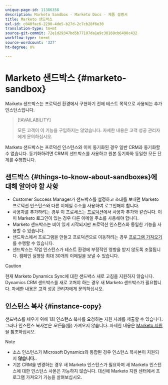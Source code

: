 ```yaml
---
unique-page-id: 11386358
description: Marketo Sandbox - Marketo Docs - 제품 설명서
title: Marketo 샌드박스
exl-id: c040fac6-2290-4de5-b27d-2c7cb28f6e30
translation-type: tm+mt
source-git-commit: 72e1d29347bd5b77107da1e9c30169cb6490c432
workflow-type: tm+mt
source-wordcount: '327'
ht-degree: 0%

---
```


# Marketo 샌드박스 {#marketo-sandbox}

Marketo 샌드박스는 프로덕션 환경에서 구현하기 전에 테스트 목적으로 사용되는 추가 인스턴스입니다.

>[!AVAILABILITY]
>
>모든 고객이 이 기능을 구입하지는 않았습니다. 자세한 내용은 고객 성공 관리자에게 문의하십시오.

Marketo 샌드박스는 프로덕션 인스턴스와 이미 동기화된 경우 일반 CRM과 동기화할 수 없습니다. 동기화하려면 CRM의 샌드박스를 사용하고 원본 동기화와 동일한 모든 단계를 수행합니다.

## 샌드박스 {#things-to-know-about-sandboxes}에 대해 알아야 할 사항

* Customer Success Manager가 샌드박스를 설정하고 초대를 보내면 Marketo 프로덕션 인스턴스와 다른 이메일 주소를 사용하여 로그인해야 합니다.
* 사용자를 추가하려는 경우 이 프로세스는 [프로덕션](/help/marketo/product-docs/administration/users-and-roles/managing-marketo-users.md#create-users)에서 사용자 추가와 같습니다. 이미 Marketo 로그인이 있는 경우 다른 이메일 주소를 사용해야 합니다.
* Marketo 샌드박스는 비어 있게 시작되지만 프로덕션 인스턴스와 동일한 기능을 사용할 수 있습니다.
* 샌드박스에서 프로그램을 만들고 프로덕션으로 이동하려는 경우 [프로그램 가져오기](/help/marketo/product-docs/core-marketo-concepts/programs/working-with-programs/import-a-program.md)를 수행할 수 있습니다.
* 샌드박스는 작업 인스턴스가 테스트 환경에 부정적인 영향을 받지 않도록 조절됩니다. 캠페인 실행당 최대 30개의 이메일을 보낼 수 있습니다.

>[!CAUTION]
>
>현재 Marketo Dynamics Sync에 대한 샌드박스 새로 고침을 지원하지 않습니다. Dynamics CRM 샌드박스를 새로 고쳐야 하는 경우 새 Marketo 샌드박스가 필요합니다. 자세한 내용은 고객 성공 관리자에게 문의하십시오.

## 인스턴스 복사 {#instance-copy}

샌드박스를 채우기 위해 1회 인스턴스 복사를 요청하는 지원 사례를 제출할 수 있습니다. 그러나 인스턴스 복사본은 _모든_&#x200B;을(를) 가져오지 않습니다. 자세한 내용은 [Marketo 지원](https://nation.marketo.com/t5/Support/ct-p/Support)을 참조하십시오.

>[!NOTE]
>
>* 소스 인스턴스가 Microsoft Dynamics와 통합된 경우 인스턴스 복사본이 지원되지 **않습니다.**.
>* 기본 CRM을 변경하는 경우 새 Marketo 인스턴스가 필요하며 새 Marketo 인스턴스에 대한 인스턴스 사본은 가능하지 않습니다. 대신에 Marketo 지원 센터에서 프로그램 가져오기 기능을 살펴보십시오.

